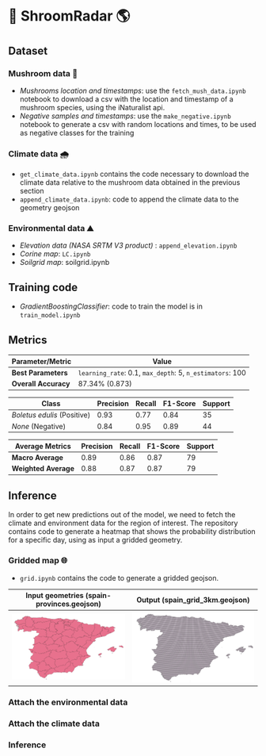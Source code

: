 # 🍄 ShroomRadar 🌎


## Dataset

### Mushroom data 🍄

- *Mushrooms location and timestamps*: use the `fetch_mush_data.ipynb` notebook to download a csv with the location and timestamp of a mushroom species, using the iNaturalist api. 
- *Negative samples and timestamps*: use the `make_negative.ipynb` notebook to generate a csv with random locations and times, to be used as negative classes for the training


### Climate data 🌧️

- `get_climate_data.ipynb` contains the code necessary to download the climate data relative to the mushroom data obtained in the previous section
- `append_climate_data.ipynb`: code to append the climate data to the geometry geojson

### Environmental data ⛰️

- *Elevation data (NASA SRTM V3 product)* : `append_elevation.ipynb`
- *Corine map*: `LC.ipynb` 
- *Soilgrid map*: soilgrid.ipynb

## Training code

- *GradientBoostingClassifier*: code to train the model is in `train_model.ipynb`


## Metrics

| **Parameter/Metric**      | **Value**                          |
|---------------------------|------------------------------------|
| **Best Parameters**       | `learning_rate`: 0.1, `max_depth`: 5, `n_estimators`: 100 |
| **Overall Accuracy**      | 87.34% (0.873)                    |

| **Class**                   | **Precision** | **Recall** | **F1-Score** | **Support** |
|-----------------------------|---------------|------------|--------------|-------------|
| *Boletus edulis* (Positive) | 0.93          | 0.77       | 0.84         | 35          |
| *None* (Negative)           | 0.84          | 0.95       | 0.89         | 44          |

| **Average Metrics**         | **Precision** | **Recall** | **F1-Score** | **Support** |
|-----------------------------|---------------|------------|--------------|-------------|
| **Macro Average**           | 0.89          | 0.86       | 0.87         | 79          |
| **Weighted Average**        | 0.88          | 0.87       | 0.87         | 79          |

## Inference

In order to get new predictions out of the model, we need to fetch the climate and environment data for the region of interest. The repository contains code to generate a heatmap that shows the probability distribution for a specific day, using as input a gridded geometry.

### Gridded map 🌐

- `grid.ipynb` contains the code to generate a gridded geojson. 

Input geometries (spain-provinces.geojson)   |  Output (spain_grid_3km.geojson)
:-------------------------:|:-------------------------:
<img src="assets/map.png" alt="drawing" width="300"/>  |  <img src="assets/grid.png" alt="drawing" width="300"/>


### Attach the environmental data

### Attach the climate data

### Inference

